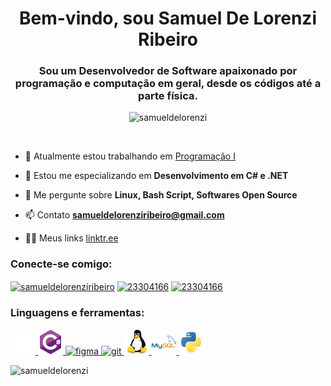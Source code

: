 <h1 align="center">Bem-vindo, sou Samuel De Lorenzi Ribeiro</h1>
<h3 align="center">Sou um Desenvolvedor de Software apaixonado por programação e computação em geral, desde os códigos até a parte física.</h3>

<p align="center"> <img src="https://komarev.com/ghpvc/?username=samueldelorenzi&label=Profile%20views&color=0e75b6&style=flat" alt="samueldelorenzi" /> </p>

<p align="center"> <a href="https://twitter.com/" target="blank"><img src="https://img.shields.io/twitter/follow/?logo=twitter&style=for-the-badge" alt="" /></a> </p>

- 🔭 Atualmente estou trabalhando em [Programação I](https://github.com/samueldelorenzi/ProgramacaoI)

- 🌱 Estou me especializando em **Desenvolvimento em C# e .NET**

- 💬 Me pergunte sobre **Linux, Bash Script, Softwares Open Source**

- 📫 Contato **samueldelorenziribeiro@gmail.com**

- 👨‍💻 Meus links [linktr.ee](https://linktr.ee/samueldelorenzi)

<h3 align="left">Conecte-se comigo:</h3>
<p align="left">
<a href="https://linkedin.com/in/samueldelorenziribeiro" target="blank"><img align="center" src="https://raw.githubusercontent.com/rahuldkjain/github-profile-readme-generator/master/src/images/icons/Social/linked-in-alt.svg" alt="samueldelorenziribeiro" height="30" width="40" /></a>
<a href="https://stackoverflow.com/users/23304166" target="blank"><img align="center" src="https://raw.githubusercontent.com/rahuldkjain/github-profile-readme-generator/master/src/images/icons/Social/stack-overflow.svg" alt="23304166" height="30" width="40" /></a>
<a href="mailto:samueldelorenziribeiro@gmail.com" target="blank"><img align="center" src="https://www.vectorlogo.zone/logos/gmail/gmail-icon.svg" alt="23304166" height="30" width="40" /></a>
</p>

<h3 align="left">Linguagens e ferramentas:</h3>
<p align="left"> <a href="https://www.gnu.org/software/bash/" target="_blank" rel="noreferrer"> <img src="https://github.com/samueldelorenzi/samueldelorenzi/blob/main/gnu_bash-icon-white.PNG" alt="bash" width="40" height="40"/> </a> <a href="https://www.w3schools.com/cs/" target="_blank" rel="noreferrer"> <img src="https://raw.githubusercontent.com/devicons/devicon/master/icons/csharp/csharp-original.svg" alt="csharp" width="40" height="40"/> </a> <a href="https://www.figma.com/" target="_blank" rel="noreferrer"> <img src="https://www.vectorlogo.zone/logos/figma/figma-icon.svg" alt="figma" width="40" height="40"/> </a> <a href="https://git-scm.com/" target="_blank" rel="noreferrer"> <img src="https://www.vectorlogo.zone/logos/git-scm/git-scm-icon.svg" alt="git" width="40" height="40"/> </a> <a href="https://www.linux.org/" target="_blank" rel="noreferrer"> <img src="https://raw.githubusercontent.com/devicons/devicon/master/icons/linux/linux-original.svg" alt="linux" width="40" height="40"/> </a> <a href="https://www.mysql.com/" target="_blank" rel="noreferrer"> <img src="https://raw.githubusercontent.com/devicons/devicon/master/icons/mysql/mysql-original-wordmark.svg" alt="mysql" width="40" height="40"/> </a> <a href="https://www.python.org" target="_blank" rel="noreferrer"> <img src="https://raw.githubusercontent.com/devicons/devicon/master/icons/python/python-original.svg" alt="python" width="40" height="40"/> </a> </p>

<p><img align="left" src="https://github-readme-stats.vercel.app/api/top-langs?username=samueldelorenzi&show_icons=true&locale=en&layout=compact" alt="samueldelorenzi" /></p>
